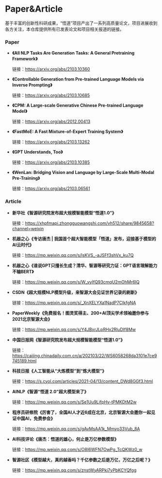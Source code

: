 # Paper&Article
基于丰富的创新性科研成果，“悟道”项目产出了一系列高质量论文，项目进展收到各方关注，本仓库提供所有已发表论文和项目相关报道的链接。

### Paper
* **《All NLP Tasks Are Generation Tasks: A General Pretraining Framework》**
  
  链接：https://arxiv.org/abs/2103.10360
  
* **《Controllable Generation from Pre-trained Language Models via Inverse Prompting》**

  链接：https://arxiv.org/abs/2103.10685
  
* **《CPM: A Large-scale Generative Chinese Pre-trained Language Model》**

  链接：https://arxiv.org/abs/2012.00413
  
* **《FastMoE: A Fast Mixture-of-Expert Training System》**

  链接：https://arxiv.org/abs/2103.13262
  
* **《GPT Understands, Too》**
  
  链接：https://arxiv.org/abs/2103.10385
  
* **《WenLan: Bridging Vision and Language by Large-Scale Multi-Modal Pre-Training》**

  链接：https://arxiv.org/abs/2103.06561
  
### Article
* **新华社《智源研究院发布超大规模智能模型“悟道1.0”》**

  链接：https://xhpfmapi.zhongguowangshi.com/vh512/share/9845658?channel=weixin

* **机器之心《专访唐杰 | 我国首个超大智能模型「悟道」发布，迎接基于模型的AI云时代》**
  
  链接：https://mp.weixin.qq.com/s/lsKVS_-aJSFf3shVx_ku7Q

* **机器之心《谁说GPT只擅长生成？清华、智源等研究力证：GPT语言理解能力不输BERT》**
  
  链接：https://mp.weixin.qq.com/s/W_vyIfQ93cmqU2mOhMr6lQ

* **CSDN《超大规模NLP模型升级，来智源大会见证世界记录的刷新》**

  链接：https://mp.weixin.qq.com/s/_XnXELYXa1NadP7CIkfgNA

* **PaperWeekly《免费报名！图灵奖得主、200+AI顶尖学术领袖邀你参与2021北京智源大会》**

  链接：https://mp.weixin.qq.com/s/Y4JBxrJLpRHx2RluDIf8Mw
  
* **中国日报网《智源研究院发布超大规模智能模型“悟道1.0”》**

  链接：https://caijing.chinadaily.com.cn/a/202103/22/WS6058268da3101e7ce9745189.html

* **科技日报《人工智能从“大炼模型”到“炼大模型”》**

  链接：https://s.cyol.com/articles/2021-04/13/content_DWd8GGf3.html

* **AINLP《智源“悟道 2.0”超大模型来了》**

  链接：https://mp.weixin.qq.com/s/Se1Uu9LifpHv-tPMKDtM2w
  
* **程序员研修院《厉害了，全国AI人才近6成在北京，北京智源大会邀你一起见证中国AI，免费参会》**

  链接：https://mp.weixin.qq.com/s/gAvMsAA1k_Mmyo33Vub_8A

* **AI科技评论《唐杰：悟道的雄心，何止是万亿参数模型》**

  链接：https://mp.weixin.qq.com/s/O8I6WFN7OwPg_TcQKWz0_w
  
* **智源社区《模型越大，真的越香吗？千亿参数之后是万亿，万亿之后呢？》**

  链接：https://mp.weixin.qq.com/s/znstWyARPki7yPbKCYQfgg


